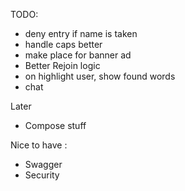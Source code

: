 TODO: 

- deny entry if name is taken
- handle caps better
- make place for banner ad
- Better Rejoin logic
- on highlight user, show found words
- chat

Later
- Compose stuff

Nice to have :
- Swagger
- Security
